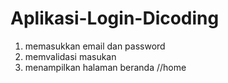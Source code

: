 # Aplikasi-Login-Dicoding
1. memasukkan email dan password
2. memvalidasi masukan
3. menampilkan halaman beranda //home
